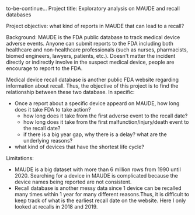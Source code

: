 to-be-continue...
Project title: Exploratory analysis on MAUDE and recall databases

Project objective: what kind of reports in MAUDE that can lead to a recall? 

Background: MAUDE is the FDA public database to track medical device adverse events. Anyone can submit reports to the FDA 
including both healthcare and non-healthcare professionals (such as nurses, pharmacists, biomed engineers, lawyers, patients, 
etc.). Doesn't matter the incident directly or indirectly involve in the suspect medical device, people are encourage to report to the FDA. 

Medical device recall database is another public FDA website regarding information about recall. Thus, the objective of this project
is to find the relationship between these two database. In specific:

- Once a report about a specific device appeard on MAUDE, how long does it take FDA to take action? 
  - how long does it take from the first adverse event to the recall date? 
  - how long does it take from the first malfunction/injury/death event to the recall date?
  - if there is a big year gap, why there is a delay? what are the underlying reasons?
- what kind of devices that have the shortest life cycle? 

Limitations:
- MAUDE is a big dataset with more than 6 million rows from 1990 until 2020. Searching for a device in MAUDE is complicated
because the device names being reported are not consistent.
- Recall database is another messy data since 1 device can be recalled many times within 1 year for many different reasons.Thus, 
it is difficult to keep track of what is the earliest recall date on the website. Here I only looked at recalls in 2018 and 2019. 
  
